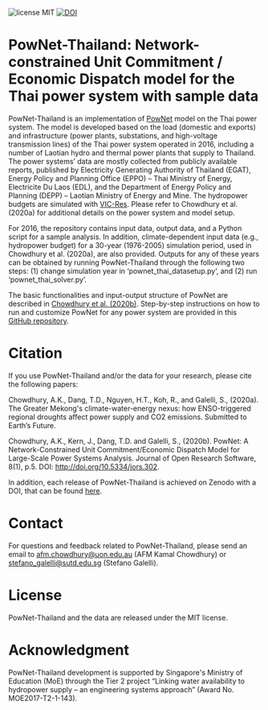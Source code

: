 ![license MIT](https://img.shields.io/github/license/kamal0013/PowNet) [![DOI](https://zenodo.org/badge/DOI/10.5281/zenodo.4040851.svg)](https://doi.org/10.5281/zenodo.4040851)
# PowNet-Thailand: Network-constrained Unit Commitment / Economic Dispatch model for the Thai power system with sample data
PowNet-Thailand is an implementation of [PowNet](https://github.com/kamal0013/PowNet) model on the Thai power system. The model is developed based on the load (domestic and exports) and infrastructure (power plants, substations, and high-voltage transmission lines) of the Thai power system operated in 2016, including a number of Laotian hydro and thermal power plants that supply to Thailand. The power systems’ data are mostly collected from publicly available reports, published by Electricity Generating Authority of Thailand (EGAT), Energy Policy and Planning Office (EPPO) – Thai Ministry of Energy, Electricite Du Laos (EDL), and the Department of Energy Policy and Planning (DEPP) – Laotian Ministry of Energy and Mine. The hydropower budgets are simulated with [VIC-Res](https://github.com/thanhiwer/VICRes). Please refer to Chowdhury et al. (2020a) for additional details on the power system and model setup.

For 2016, the repository contains input data, output data, and a Python script for a sample analysis. In addition, climate-dependent input data (e.g., hydropower budget) for a 30-year (1976-2005) simulation period, used in Chowdhury et al. (2020a), are also provided. Outputs for any of these years can be obtained by running PowNet-Thailand through the following two steps: (1) change simulation year in ‘pownet_thai_datasetup.py’, and (2) run ‘pownet_thai_solver.py’.

The basic functionalities and input-output structure of PowNet are described in [Chowdhury et al. (2020b)](https://openresearchsoftware.metajnl.com/articles/10.5334/jors.302/). Step-by-step instructions on how to run and customize PowNet for any power system are provided in this [GitHub repository](https://github.com/kamal0013/PowNet).

# Citation
If you use PowNet-Thailand and/or the data for your research, please cite the following papers:

Chowdhury, A.K., Dang, T.D., Nguyen, H.T., Koh, R., and Galelli, S., (2020a). The Greater Mekong's climate-water-energy nexus: how ENSO-triggered regional droughts affect power supply and CO2 emissions. Submitted to Earth’s Future.

Chowdhury, A.K., Kern, J., Dang, T.D. and Galelli, S., (2020b). PowNet: A Network-Constrained Unit Commitment/Economic Dispatch Model for Large-Scale Power Systems Analysis. Journal of Open Research Software, 8(1), p.5. DOI: http://doi.org/10.5334/jors.302.

In addition, each release of PowNet-Thailand is achieved on Zenodo with a DOI, that can be found [here](https://zenodo.org/record/4040851#.X2iFQWhKguU).

# Contact
For questions and feedback related to PowNet-Thailand, please send an email to afm.chowdhury@uon.edu.au (AFM Kamal Chowdhury) or stefano_galelli@sutd.edu.sg (Stefano Galelli).

# License
PowNet-Thailand and the data are released under the MIT license.

# Acknowledgment	
PowNet-Thailand development is supported by Singapore's Ministry of Education (MoE) through the Tier 2 project “Linking water availability to hydropower supply – an engineering systems approach” (Award No. MOE2017-T2-1-143).

